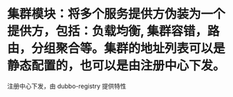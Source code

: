 集群模块：将多个服务提供方伪装为一个提供方，包括：负载均衡, 集群容错，路由，分组聚合等。集群的地址列表可以是静态配置的，也可以是由注册中心下发。
=======================================================================================================================

注册中心下发，由 dubbo-registry 提供特性